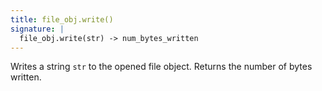 ```yaml
---
title: file_obj.write()
signature: |
  file_obj.write(str) -> num_bytes_written
---
```


Writes a string `str` to the opened file object. Returns the number of bytes written.
